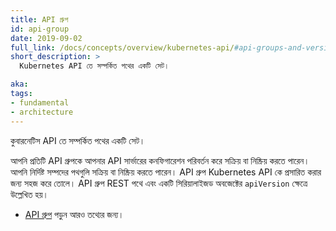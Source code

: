 ```yaml
---
title: API গ্রুপ
id: api-group
date: 2019-09-02
full_link: /docs/concepts/overview/kubernetes-api/#api-groups-and-versioning
short_description: >
  Kubernetes API তে সম্পর্কিত পথের একটি সেট।

aka:
tags:
- fundamental
- architecture
---
```


কুবারনেটিস  API তে সম্পর্কিত পথের একটি সেট।

<!--more-->
আপনি প্রতিটি API গ্রুপকে আপনার API সার্ভারের কনফিগারেশন পরিবর্তন করে সক্রিয় বা নিষ্ক্রিয় করতে পারেন। আপনি নির্দিষ্ট সম্পদের পথগুলি সক্রিয় বা নিষ্ক্রিয় করতে পারেন। API গ্রুপ Kubernetes API কে প্রসারিত করার জন্য সহজ করে তোলে। API গ্রুপ REST পথে এবং একটি সিরিয়ালাইজড অবজেক্টের `apiVersion` ক্ষেত্রে উল্লেখিত হয়।

* [API গ্রুপ](/docs/concepts/overview/kubernetes-api/#api-groups-and-versioning) পড়ুন আরও তথ্যের জন্য।

